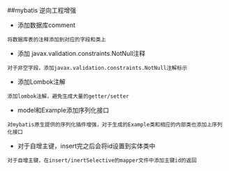 ##mybatis 逆向工程增强


* 添加数据库comment
```text
将数据库表的注释添加到对应的字段和类上
```
   
* 添加 javax.validation.constraints.NotNull注释
```text
对于非空字段，添加javax.validation.constraints.NotNull注解标示
```

* 添加Lombok注解
```text
添加lombok注解，避免生成大量的getter/setter
```

* model和Example添加序列化接口
```text
对mybatis原生提供的序列化插件增强，对于生成的Example类和相应的内部类也添加上序列化接口
```

* 对于自增主键，insert完之后会将id设置到实体类中
```text
对于自增主键，在insert/inertSelective的mapper文件中添加主键id的返回
```

